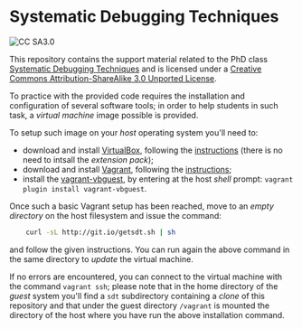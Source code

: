 Systematic Debugging Techniques
===============================

![CC SA3.0](http://i.creativecommons.org/l/by-sa/3.0/88x31.png)

This repository contains the support material related to the PhD class
[Systematic Debugging Techniques](http://santini.di.unimi.it/d/sdt/) and is
licensed under a [Creative Commons Attribution-ShareAlike 3.0 Unported License](http://creativecommons.org/licenses/by-sa/3.0/deed.en_US>).

To practice with the provided code requires the installation and configuration
of several software tools; in order to help students in such task, a *virtual
machine* image possible is provided.

To setup such image on your *host* operating system you'll need to:

* download and install [VirtualBox](https://www.virtualbox.org/), following the [instructions](https://www.virtualbox.org/manual/ch02.html) (there is no need to intsall the *extension pack*);
* download and install [Vagrant](http://www.vagrantup.com/), following the [instructions](http://docs.vagrantup.com/v2/installation/index.html);
* install the [vagrant-vbguest](https://github.com/dotless-de/vagrant-vbguest), by entering at the host *shell* prompt: `vagrant plugin install vagrant-vbguest`.

Once such a basic Vagrant setup has been reached, move to an *empty directory*
on the host filesystem and issue the command:

```bash
	curl -sL http://git.io/getsdt.sh | sh
```

and follow the given instructions. You can run again the above command in the
same directory to *update* the virtual machine.

If no errors are encountered, you can connect to the virtual machine with the
command `vagrant ssh`; please note that in the home directory of the *guest*
system you'll find a `sdt` subdirectory containing a *clone* of this
repository and that under the guest directory `/vagrant` is mounted the
directory of the host where you have run the above installation command.
